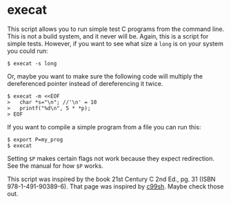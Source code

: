 # execat

This script allows you to run simple test C programs from the command line.
This is not a build system, and it never will be.
Again, this is a script for simple tests.
However, if you want to see what size a `long` is on your system you could run:
```
$ execat -s long
```

Or, maybe you want to make sure the following code will multiply the dereferenced pointer instead of dereferencing it twice.
```
$ execat -m <<EOF
>   char *s="\n"; //'\n' = 10
>   printf("%d\n", 5 * *p);
> EOF
```

If you want to compile a simple program from a file you can run this:
```
$ export P=my_prog
$ execat
```

Setting `$P` makes certain flags not work because they expect redirection.
See the manual for how `$P` works.

This script was inspired by the book 21st Century C 2nd Ed., pg. 31 (ISBN 978-1-491-90389-6).
That page was inspired by [c99sh](https://github.com/RhysU/c99sh).
Maybe check those out.
